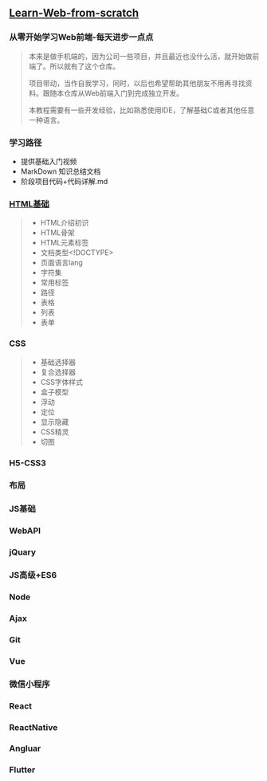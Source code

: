 ## [Learn-Web-from-scratch](https://github.com/kaqijiang/Learn-Web-from-scratch)

### 从零开始学习Web前端-每天进步一点点

> 本来是做手机端的，因为公司一些项目，并且最近也没什么活，就开始做前端了。所以就有了这个仓库。
>
> 项目带动，当作自我学习，同时，以后也希望帮助其他朋友不用再寻找资料。跟随本仓库从Web前端入门到完成独立开发。
>
> 本教程需要有一些开发经验，比如熟悉使用IDE，了解基础C或者其他任意一种语言。

### 学习路径

- 提供基础入门视频
- MarkDown 知识总结文档
- 阶段项目代码+代码详解.md

### [HTML基础](01HTML/01-认识Web.md "初识")

> - HTML介绍初识
> - HTML骨架
> - HTML元素标签
> - 文档类型<!DOCTYPE>
> - 页面语言lang
> - 字符集
> - 常用标签
> - 路径
> - 表格
> - 列表
> - 表单
>

### CSS

> - 基础选择器
> - 复合选择器
> - CSS字体样式
> - 盒子模型
> - 浮动
> - 定位
> - 显示隐藏
> - CSS精灵
> - 切图

### H5-CSS3

### 布局

### JS基础

### WebAPI

### jQuary

### JS高级+ES6

### Node

### Ajax

### Git

### Vue

### 微信小程序

### React

### ReactNative

### Angluar

### Flutter























